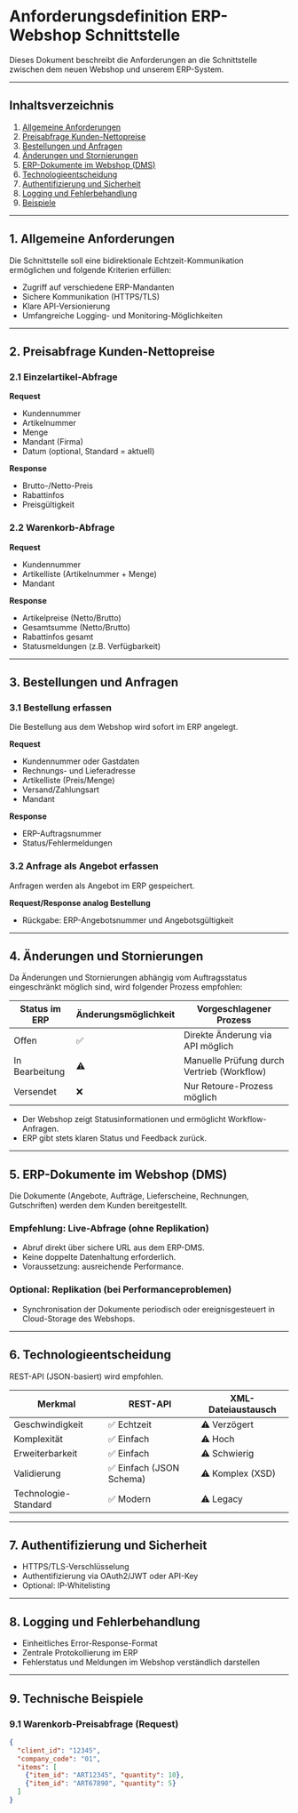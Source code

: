 # Anforderungsdefinition ERP-Webshop Schnittstelle

Dieses Dokument beschreibt die Anforderungen an die Schnittstelle zwischen dem neuen Webshop und unserem ERP-System.

---

## Inhaltsverzeichnis

1. [Allgemeine Anforderungen](#1-allgemeine-anforderungen)
2. [Preisabfrage Kunden-Nettopreise](#2-preisabfrage-kunden-nettopreise)
3. [Bestellungen und Anfragen](#3-bestellungen-und-anfragen)
4. [Änderungen und Stornierungen](#4-änderungen-und-stornierungen)
5. [ERP-Dokumente im Webshop (DMS)](#5-erp-dokumente-im-webshop-dms)
6. [Technologieentscheidung](#6-technologieentscheidung)
7. [Authentifizierung und Sicherheit](#7-authentifizierung-und-sicherheit)
8. [Logging und Fehlerbehandlung](#8-logging-und-fehlerbehandlung)
9. [Beispiele](#9-technische-beispiele)

---

## 1. Allgemeine Anforderungen

Die Schnittstelle soll eine bidirektionale Echtzeit-Kommunikation ermöglichen und folgende Kriterien erfüllen:

- Zugriff auf verschiedene ERP-Mandanten
- Sichere Kommunikation (HTTPS/TLS)
- Klare API-Versionierung
- Umfangreiche Logging- und Monitoring-Möglichkeiten

---

## 2. Preisabfrage Kunden-Nettopreise

### 2.1 Einzelartikel-Abfrage

**Request**

- Kundennummer
- Artikelnummer
- Menge
- Mandant (Firma)
- Datum (optional, Standard = aktuell)

**Response**

- Brutto-/Netto-Preis
- Rabattinfos
- Preisgültigkeit

### 2.2 Warenkorb-Abfrage

**Request**

- Kundennummer
- Artikelliste (Artikelnummer + Menge)
- Mandant

**Response**

- Artikelpreise (Netto/Brutto)
- Gesamtsumme (Netto/Brutto)
- Rabattinfos gesamt
- Statusmeldungen (z.B. Verfügbarkeit)

---

## 3. Bestellungen und Anfragen

### 3.1 Bestellung erfassen

Die Bestellung aus dem Webshop wird sofort im ERP angelegt.

**Request**

- Kundennummer oder Gastdaten
- Rechnungs- und Lieferadresse
- Artikelliste (Preis/Menge)
- Versand/Zahlungsart
- Mandant

**Response**

- ERP-Auftragsnummer
- Status/Fehlermeldungen

### 3.2 Anfrage als Angebot erfassen

Anfragen werden als Angebot im ERP gespeichert.

**Request/Response analog Bestellung**

- Rückgabe: ERP-Angebotsnummer und Angebotsgültigkeit

---

## 4. Änderungen und Stornierungen

Da Änderungen und Stornierungen abhängig vom Auftragsstatus eingeschränkt möglich sind, wird folgender Prozess empfohlen:

| Status im ERP | Änderungsmöglichkeit | Vorgeschlagener Prozess                  |
|---------------|----------------------|------------------------------------------|
| Offen         | ✅                   | Direkte Änderung via API möglich         |
| In Bearbeitung| ⚠️                   | Manuelle Prüfung durch Vertrieb (Workflow)|
| Versendet     | ❌                   | Nur Retoure-Prozess möglich              |

- Der Webshop zeigt Statusinformationen und ermöglicht Workflow-Anfragen.
- ERP gibt stets klaren Status und Feedback zurück.

---

## 5. ERP-Dokumente im Webshop (DMS)

Die Dokumente (Angebote, Aufträge, Lieferscheine, Rechnungen, Gutschriften) werden dem Kunden bereitgestellt.

### Empfehlung: Live-Abfrage (ohne Replikation)

- Abruf direkt über sichere URL aus dem ERP-DMS.
- Keine doppelte Datenhaltung erforderlich.
- Voraussetzung: ausreichende Performance.

### Optional: Replikation (bei Performanceproblemen)

- Synchronisation der Dokumente periodisch oder ereignisgesteuert in Cloud-Storage des Webshops.

---

## 6. Technologieentscheidung

REST-API (JSON-basiert) wird empfohlen.

| Merkmal              | REST-API                | XML-Dateiaustausch       |
|----------------------|-------------------------|--------------------------|
| Geschwindigkeit      | ✅ Echtzeit             | ⚠️ Verzögert             |
| Komplexität          | ✅ Einfach              | ⚠️ Hoch                  |
| Erweiterbarkeit      | ✅ Einfach              | ⚠️ Schwierig             |
| Validierung          | ✅ Einfach (JSON Schema)| ⚠️ Komplex (XSD)         |
| Technologie-Standard | ✅ Modern               | ⚠️ Legacy                |

---

## 7. Authentifizierung und Sicherheit

- HTTPS/TLS-Verschlüsselung
- Authentifizierung via OAuth2/JWT oder API-Key
- Optional: IP-Whitelisting

---

## 8. Logging und Fehlerbehandlung

- Einheitliches Error-Response-Format
- Zentrale Protokollierung im ERP
- Fehlerstatus und Meldungen im Webshop verständlich darstellen

---

## 9. Technische Beispiele

### 9.1 Warenkorb-Preisabfrage (Request)

```json
{
  "client_id": "12345",
  "company_code": "01",
  "items": [
    {"item_id": "ART12345", "quantity": 10},
    {"item_id": "ART67890", "quantity": 5}
  ]
}
